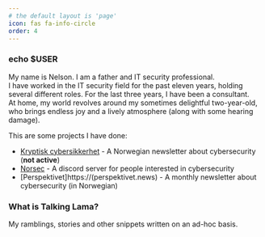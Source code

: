 ```yaml
---
# the default layout is 'page'
icon: fas fa-info-circle
order: 4
---
```


### echo $USER   

My name is Nelson. I am a father and IT security professional.  
I have worked in the IT security field for the past eleven years, holding several different roles. For the last three years, I have been a consultant.  
At home, my world revolves around my sometimes delightful two-year-old, who brings endless joy and a lively atmosphere (along with some hearing damage).  

This are some projects I have done:

  - [Kryptisk cybersikkerhet](https://kryptisk.substack.com/) - A Norwegian newsletter about cybersecurity (**not active**)
  - [Norsec](https://norsec.dev) - A discord server for people interested in cybersecurity
  - [Perspektivet]https://(perspektivet.news) - A monthly newsletter about cybersecurity (in Norwegian) 


### What is Talking Lama?

My ramblings, stories and other snippets written on an ad-hoc basis.    




